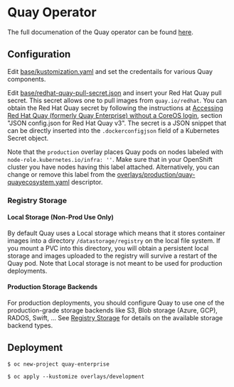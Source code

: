 # Quay Operator

The full documenation of the Quay operator can be found [here](https://github.com/redhat-cop/quay-operator).

## Configuration

Edit [base/kustomization.yaml](base/kustomization.yaml) and set the credentails for various Quay components.

Edit [base/redhat-quay-pull-secret.json](base/redhat-quay-pull-secret.json) and insert your Red Hat Quay pull secret. This secret allows one to pull images from `quay.io/redhat`. You can obtain the Red Hat Quay secret by following the instructions at [Accessing Red Hat Quay (formerly Quay Enterprise) without a CoreOS login](https://access.redhat.com/solutions/3533201), section "JSON config.json for Red Hat Quay v3". The secret is a JSON snippet that can be directly inserted into the `.dockerconfigjson` field of a Kubernetes Secret object.

Note that the `production` overlay places Quay pods on nodes labeled with `node-role.kubernetes.io/infra: ''`. Make sure that in your OpenShift cluster you have nodes having this label attached. Alternatively, you can change or remove this label from the [overlays/production/quay-quayecosystem.yaml](overlays/production/quay-quayecosystem.yaml) descriptor.

### Registry Storage

#### Local Storage (Non-Prod Use Only)

By default Quay uses a Local storage which means that it stores container images into a directory `/datastorage/registry` on the local file system. If you mount a PVC into this directory, you will obtain a persistent local storage and images uploaded to the registry will survive a restart of the Quay pod. Note that Local storage is not meant to be used for production deployments.

#### Production Storage Backends

For production deployments, you should configure Quay to use one of the production-grade storage backends like S3, Blob storage (Azure, GCP), RADOS, Swift, ... See [Registry Storage](https://github.com/redhat-cop/quay-operator/blob/master/docs/storage.md) for details on the available storage backend types.

## Deployment

```
$ oc new-project quay-enterprise
```

```
$ oc apply --kustomize overlays/development
```
